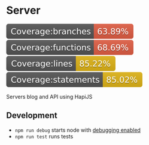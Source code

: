 # Server

![coverage branches][badge-branches] ![coverage functions][badge-functions] ![coverage lines][badge-lines] ![coverage statements][badge-statements]

Servers blog and API using HapiJS

## Development

- `npm run debug` starts node with [debugging enabled][debugging]
- `npm run test` runs tests

[debugging]: https://nodejs.org/en/docs/guides/debugging-getting-started/
[badge-branches]: ./badges/badge-branches.svg
[badge-functions]: ./badges/badge-functions.svg
[badge-lines]: ./badges/badge-lines.svg
[badge-statements]: ./badges/badge-statements.svg
